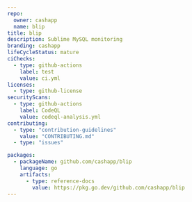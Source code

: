 ```yaml
---
repo:
  owner: cashapp
  name: blip
title: blip
description: Sublime MySQL monitoring
branding: cashapp
lifeCycleStatus: mature
ciChecks:
  - type: github-actions
    label: test
    value: ci.yml
licenses:
  - type: github-license
securityScans:
  - type: github-actions
    label: CodeQL
    value: codeql-analysis.yml
contributing:
  - type: "contribution-guidelines"
    value: "CONTRIBUTING.md"
  - type: "issues"

packages:
  - packageName: github.com/cashapp/blip
    language: go
    artifacts:
      - type: reference-docs
        value: https://pkg.go.dev/github.com/cashapp/blip
---
```

